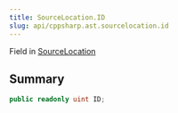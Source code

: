 ```yaml
---
title: SourceLocation.ID
slug: api/cppsharp.ast.sourcelocation.id
---
```

Field in [SourceLocation](/api/cppsharp/ast/sourcelocation)

## Summary



```csharp
public readonly uint ID;
```

